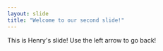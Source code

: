 ```yaml
---
layout: slide
title: "Welcome to our second slide!"
---
```

This is Henry's slide!
Use the left arrow to go back!